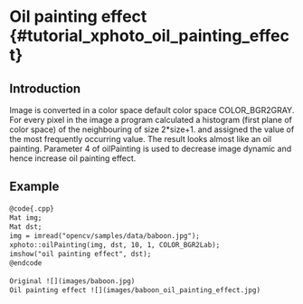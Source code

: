 Oil painting effect {#tutorial_xphoto_oil_painting_effect}
===================================================

Introduction
------------
Image is converted in a color space default color space COLOR_BGR2GRAY.
For every pixel in the image a program calculated a histogram (first plane of color space) of the neighbouring of size 2*size+1.
and assigned the value of the most frequently occurring value. The result looks almost like an oil painting. Parameter 4 of oilPainting is used to decrease image dynamic and hence increase oil painting effect.

Example
--------------------


    @code{.cpp}
    Mat img;
    Mat dst;
    img = imread("opencv/samples/data/baboon.jpg");
    xphoto::oilPainting(img, dst, 10, 1, COLOR_BGR2Lab);
    imshow("oil painting effect", dst);
    @endcode

    Original ![](images/baboon.jpg)
    Oil painting effect ![](images/baboon_oil_painting_effect.jpg)
